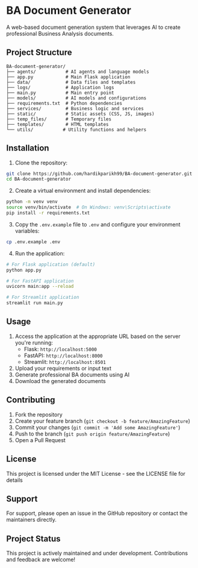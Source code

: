 # BA Document Generator

A web-based document generation system that leverages AI to create professional Business Analysis documents.

## Project Structure

```
BA-document-generator/
├── agents/           # AI agents and language models
├── app.py            # Main Flask application
├── data/             # Data files and templates
├── logs/             # Application logs
├── main.py           # Main entry point
├── models/           # AI models and configurations
├── requirements.txt  # Python dependencies
├── services/         # Business logic and services
├── static/           # Static assets (CSS, JS, images)
├── temp_files/       # Temporary files
├── templates/        # HTML templates
└── utils/           # Utility functions and helpers
```

## Installation

1. Clone the repository:
```bash
git clone https://github.com/hardikparikh99/BA-document-generator.git
cd BA-document-generator
```

2. Create a virtual environment and install dependencies:
```bash
python -m venv venv
source venv/bin/activate  # On Windows: venv\Scripts\activate
pip install -r requirements.txt
```

3. Copy the `.env.example` file to `.env` and configure your environment variables:
```bash
cp .env.example .env
```

4. Run the application:
```bash
# For Flask application (default)
python app.py

# For FastAPI application
uvicorn main:app --reload

# For Streamlit application
streamlit run main.py
```

## Usage

1. Access the application at the appropriate URL based on the server you're running:
   - Flask: `http://localhost:5000`
   - FastAPI: `http://localhost:8000`
   - Streamlit: `http://localhost:8501`
2. Upload your requirements or input text
3. Generate professional BA documents using AI
4. Download the generated documents

## Contributing

1. Fork the repository
2. Create your feature branch (`git checkout -b feature/AmazingFeature`)
3. Commit your changes (`git commit -m 'Add some AmazingFeature'`)
4. Push to the branch (`git push origin feature/AmazingFeature`)
5. Open a Pull Request

## License

This project is licensed under the MIT License - see the LICENSE file for details

## Support

For support, please open an issue in the GitHub repository or contact the maintainers directly.

## Project Status

This project is actively maintained and under development. Contributions and feedback are welcome!
